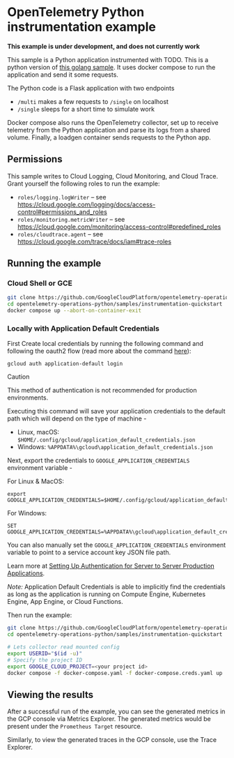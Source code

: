 # OpenTelemetry Python instrumentation example

**This example is under development, and does not currently work**

This sample is a Python application instrumented with TODO. This is a python version
of [this golang
sample](https://github.com/GoogleCloudPlatform/golang-samples/tree/main/opentelemetry/instrumentation).
It uses docker compose to run the application and send it some requests.

The Python code is a Flask application with two endpoints
- `/multi` makes a few requests to `/single` on localhost
- `/single` sleeps for a short time to simulate work

Docker compose also runs the OpenTelemetry collector, set up to receive telemetry from the Python
application and parse its logs from a shared volume. Finally, a loadgen container sends
requests to the Python app.

## Permissions

This sample writes to Cloud Logging, Cloud Monitoring, and Cloud Trace. Grant yourself the
following roles to run the example:
- `roles/logging.logWriter` – see https://cloud.google.com/logging/docs/access-control#permissions_and_roles
- `roles/monitoring.metricWriter` – see https://cloud.google.com/monitoring/access-control#predefined_roles
- `roles/cloudtrace.agent` – see https://cloud.google.com/trace/docs/iam#trace-roles

## Running the example

### Cloud Shell or GCE

```sh
git clone https://github.com/GoogleCloudPlatform/opentelemetry-operations-python.git
cd opentelemetry-operations-python/samples/instrumentation-quickstart
docker compose up --abort-on-container-exit
```

### Locally with Application Default Credentials

First Create local credentials by running the following command and following the
oauth2 flow (read more about the command [here][auth_command]):

	gcloud auth application-default login

> [!CAUTION]
> This method of authentication is not recommended for production environments.

Executing this command will save your application credentials to the default path which will depend on the type of machine -
- Linux, macOS: `$HOME/.config/gcloud/application_default_credentials.json`
- Windows: `%APPDATA%\gcloud\application_default_credentials.json`

Next, export the credentials to `GOOGLE_APPLICATION_CREDENTIALS` environment variable -

For Linux & MacOS:
```shell
export GOOGLE_APPLICATION_CREDENTIALS=$HOME/.config/gcloud/application_default_credentials.json
```

For Windows:
```shell
SET GOOGLE_APPLICATION_CREDENTIALS=%APPDATA%\gcloud\application_default_credentials.json
```

You can also manually set the `GOOGLE_APPLICATION_CREDENTIALS` environment variable to point to a service account key JSON file path.

Learn more at [Setting Up Authentication for Server to Server Production Applications][ADC].

*Note:* Application Default Credentials is able to implicitly find the credentials as long as the application is running on Compute Engine, Kubernetes Engine, App Engine, or Cloud Functions.

Then run the example:

```sh
git clone https://github.com/GoogleCloudPlatform/opentelemetry-operations-python.git
cd opentelemetry-operations-python/samples/instrumentation-quickstart

# Lets collector read mounted config
export USERID="$(id -u)"
# Specify the project ID
export GOOGLE_CLOUD_PROJECT=<your project id>
docker compose -f docker-compose.yaml -f docker-compose.creds.yaml up  --abort-on-container-exit
```

## Viewing the results

After a successful run of the example, you can see the generated metrics in the GCP console via Metrics Explorer. The generated metrics would be present under the `Prometheus Target` resource.

Similarly, to view the generated traces in the GCP console, use the Trace Explorer.

[auth_command]: https://cloud.google.com/sdk/gcloud/reference/beta/auth/application-default/login
[ADC]: https://cloud.google.com/docs/authentication/application-default-credentials
